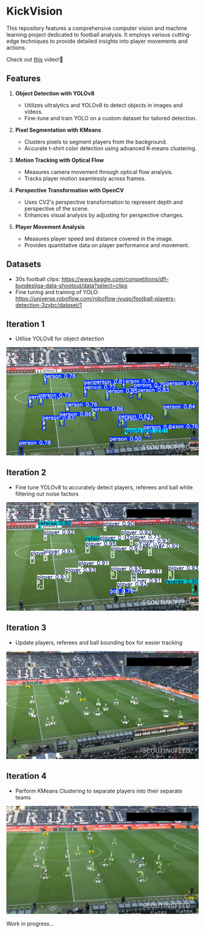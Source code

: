 # KickVision

This repository features a comprehensive computer vision and machine learning project dedicated to football analysis. It employs various cutting-edge techniques to provide detailed insights into player movements and actions.

Check out [this](https://github.com/ehz0ah/KickVision/tree/master/output_videos) video!🎥

## Features

1. **Object Detection with YOLOv8**

   - Utilizes ultralytics and YOLOv8 to detect objects in images and videos.
   - Fine-tune and train YOLO on a custom dataset for tailored detection.

2. **Pixel Segmentation with KMeans**

   - Clusters pixels to segment players from the background.
   - Accurate t-shirt color detection using advanced K-means clustering.

3. **Motion Tracking with Optical Flow**

   - Measures camera movement through optical flow analysis.
   - Tracks player motion seamlessly across frames.

4. **Perspective Transformation with OpenCV**

   - Uses CV2's perspective transformation to represent depth and perspective of the scene.
   - Enhances visual analysis by adjusting for perspective changes.

5. **Player Movement Analysis**
   - Measures player speed and distance covered in the image.
   - Provides quantitative data on player performance and movement.

## Datasets

- 30s football clips: https://www.kaggle.com/competitions/dfl-bundesliga-data-shootout/data?select=clips
- Fine tuning and training of YOLO: https://universe.roboflow.com/roboflow-jvuqo/football-players-detection-3zvbc/dataset/1

## Iteration 1

- Utilise YOLOv8 for object detection

![Iteration 1](images/iteration1.png)

## Iteration 2

- Fine tune YOLOv8 to accurately detect players, referees and ball while filtering out noise factors

![Iteration 2](images/iteration2.png)

## Iteration 3

- Update players, referees and ball bounding box for easier tracking

![Iteration 3](images/iteration3.png)

## Iteration 4

- Perform KMeans Clustering to separate players into their separate teams

![Iteration 4](images/iteration4.png)

Work in progress...
